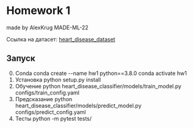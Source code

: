# Homework 1
made by AlexKrug MADE-ML-22

Ссылка на датасет:
[heart_disease_dataset](https://www.kaggle.com/datasets/cherngs/heart-disease-cleveland-uci)

Запуск
------
0. Conda
conda create --name hw1 python==3.8.0
conda activate hw1
1. Установка
python setup.py install
2. Обучение
python heart_disease_classifier/models/train_model.py configs/train_config.yaml
3. Предсказание
python heart_disease_classifier/models/predict_model.py configs/predict_config.yaml
4. Тесты
python -m pytest tests/

